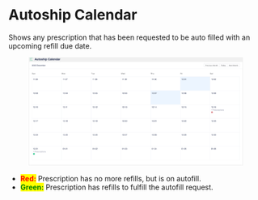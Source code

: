 # Autoship Calendar

Shows any prescription that has been requested to be auto filled with an upcoming refill due date.

<figure><img src="../.gitbook/assets/image (418).png" alt=""><figcaption></figcaption></figure>

* <mark style="color:red;">**Red:**</mark> Prescription has no more refills, but is on autofill.
* <mark style="color:green;">**Green:**</mark> Prescription has refills to fulfill the autofill request.
